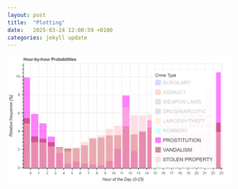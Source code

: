 ```yaml
---
layout: post
title:  "Plotting"
date:   2025-03-24 12:00:59 +0100
categories: jekyll update
---
```

![Github Logo](_images/bokeh_plot.png)
